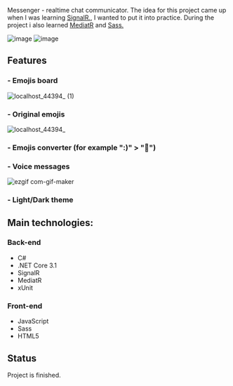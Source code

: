 Messenger - realtime chat communicator. The idea for this project came up when I was learning <a href="https://dotnet.microsoft.com/apps/aspnet/signalr">SignalR.</a>, I wanted to put it into practice. During the project i also learned <a href="https://medium.com/@ducmeit/net-core-using-cqrs-pattern-with-mediatr-part-1-55557e90931b">MediatR</a> and <a href="https://sass-lang.com/">Sass.</a>

![image](https://user-images.githubusercontent.com/52860350/98403497-5b478200-2069-11eb-876a-3d2ddb9f8284.png)
![image](https://user-images.githubusercontent.com/52860350/99070052-d64ff180-25af-11eb-9e80-ac56813c7bd2.png)


## Features

### - Emojis board <br>
![localhost_44394_ (1)](https://user-images.githubusercontent.com/52860350/98682836-a8c33800-2364-11eb-8c92-fae8f0307f4a.png)


### - Original emojis <br>
![localhost_44394_](https://user-images.githubusercontent.com/52860350/98682277-086d1380-2364-11eb-8471-fe4c034ded13.png)

### - Emojis converter (for example ":)" > "🙂")

### - Voice messages <br>
![ezgif com-gif-maker](https://user-images.githubusercontent.com/52860350/98684180-289dd200-2366-11eb-8d87-6d236a1a4ce8.gif)

### - Light/Dark theme
 
## Main technologies: 

### Back-end
 * C#
 * .NET Core 3.1
 * SignalR
 * MediatR
 * xUnit

### Front-end
 * JavaScript
 * Sass
 * HTML5 
 
## Status
Project is finished.
 
 


